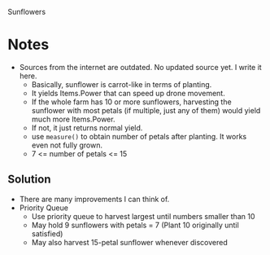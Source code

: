 Sunflowers

# Notes
- Sources from the internet are outdated. No updated source yet. I write it here.
  - Basically, sunflower is carrot-like in terms of planting.
  - It yields Items.Power that can speed up drone movement.
  - If the whole farm has 10 or more sunflowers, harvesting the sunflower with most petals (if multiple, just any of them) would yield much more Items.Power.
  - If not, it just returns normal yield.
  - use `measure()` to obtain number of petals after planting. It works even not fully grown.
  - 7 <= number of petals <= 15

## Solution
- There are many improvements I can think of.
- Priority Queue
  - Use priority queue to harvest largest until numbers smaller than 10
  - May hold 9 sunflowers with petals = 7 (Plant 10 originally until satisfied)
  - May also harvest 15-petal sunflower whenever discovered
